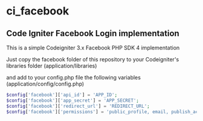 # ci_facebook

Code Igniter Facebook Login implementation
-----

This is a simple Codeigniter 3.x Facebook PHP SDK 4 implementation

Just copy the facebook folder of this repository to your Codeigniter's libraries folder (application/libraries)

and add to your config.php file the following variables (application/config/config.php)

```php
$config['facebook']['api_id'] = 'APP_ID';
$config['facebook']['app_secret'] = 'APP_SECRET';
$config['facebook']['redirect_url'] = 'REDIRECT_URL';
$config['facebook']['permissions'] = 'public_profile, email, publish_actions';
```
